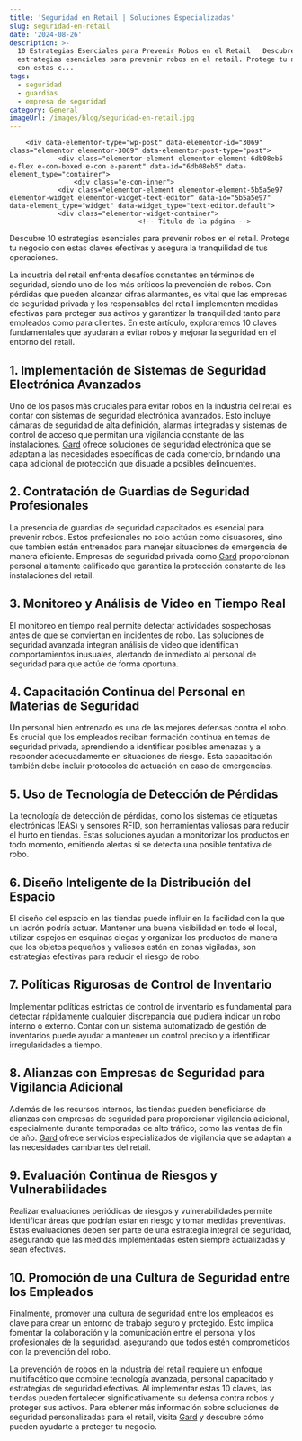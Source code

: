 ```yaml
---
title: 'Seguridad en Retail | Soluciones Especializadas'
slug: seguridad-en-retail
date: '2024-08-26'
description: >-
  10 Estrategias Esenciales para Prevenir Robos en el Retail   Descubre 10
  estrategias esenciales para prevenir robos en el retail. Protege tu negocio
  con estas c...
tags:
  - seguridad
  - guardias
  - empresa de seguridad
category: General
imageUrl: /images/blog/seguridad-en-retail.jpg
---
```


		<div data-elementor-type="wp-post" data-elementor-id="3069" class="elementor elementor-3069" data-elementor-post-type="post">
				<div class="elementor-element elementor-element-6db08eb5 e-flex e-con-boxed e-con e-parent" data-id="6db08eb5" data-element_type="container">
					<div class="e-con-inner">
				<div class="elementor-element elementor-element-5b5a5e97 elementor-widget elementor-widget-text-editor" data-id="5b5a5e97" data-element_type="widget" data-widget_type="text-editor.default">
				<div class="elementor-widget-container">
									<!-- Título de la página -->
<title>10 Estrategias Esenciales para Prevenir Robos en el Retail</title>

<!-- Introducción -->
<p>Descubre 10 estrategias esenciales para prevenir robos en el retail. Protege tu negocio con estas claves efectivas y asegura la tranquilidad de tus operaciones.</p>
<p>La industria del retail enfrenta desafíos constantes en términos de seguridad, siendo uno de los más críticos la prevención de robos. Con pérdidas que pueden alcanzar cifras alarmantes, es vital que las empresas de seguridad privada y los responsables del retail implementen medidas efectivas para proteger sus activos y garantizar la tranquilidad tanto para empleados como para clientes. En este artículo, exploraremos 10 claves fundamentales que ayudarán a evitar robos y mejorar la seguridad en el entorno del retail.</p>

<!-- Estrategia 1: Implementación de Sistemas de Seguridad Electrónica Avanzados -->
<h2 id="sistemas-seguridad-electronica-retail">1. Implementación de Sistemas de Seguridad Electrónica Avanzados</h2>
<p>Uno de los pasos más cruciales para evitar robos en la industria del retail es contar con sistemas de seguridad electrónica avanzados. Esto incluye cámaras de seguridad de alta definición, alarmas integradas y sistemas de control de acceso que permitan una vigilancia constante de las instalaciones. <a href="https://gard.cl/seguridad-electronica/">Gard</a> ofrece soluciones de seguridad electrónica que se adaptan a las necesidades específicas de cada comercio, brindando una capa adicional de protección que disuade a posibles delincuentes.</p>

<!-- Estrategia 2: Contratación de Guardias de Seguridad Profesionales -->
<h2 id="guardias-seguridad-profesionales-retail">2. Contratación de Guardias de Seguridad Profesionales</h2>
<p>La presencia de guardias de seguridad capacitados es esencial para prevenir robos. Estos profesionales no solo actúan como disuasores, sino que también están entrenados para manejar situaciones de emergencia de manera eficiente. Empresas de seguridad privada como <a href="https://gard.cl/guardias-de-seguridad-privada-para-empresas/">Gard</a> proporcionan personal altamente calificado que garantiza la protección constante de las instalaciones del retail.</p>

<!-- Estrategia 3: Monitoreo y Análisis de Video en Tiempo Real -->
<h2 id="monitoreo-video-tiempo-real-retail">3. Monitoreo y Análisis de Video en Tiempo Real</h2>
<p>El monitoreo en tiempo real permite detectar actividades sospechosas antes de que se conviertan en incidentes de robo. Las soluciones de seguridad avanzada integran análisis de video que identifican comportamientos inusuales, alertando de inmediato al personal de seguridad para que actúe de forma oportuna.</p>

<!-- Estrategia 4: Capacitación Continua del Personal en Materias de Seguridad -->
<h2 id="capacitacion-continua-personal-seguridad-retail">4. Capacitación Continua del Personal en Materias de Seguridad</h2>
<p>Un personal bien entrenado es una de las mejores defensas contra el robo. Es crucial que los empleados reciban formación continua en temas de seguridad privada, aprendiendo a identificar posibles amenazas y a responder adecuadamente en situaciones de riesgo. Esta capacitación también debe incluir protocolos de actuación en caso de emergencias.</p>

<!-- Estrategia 5: Uso de Tecnología de Detección de Pérdidas -->
<h2 id="tecnologia-deteccion-perdidas-retail">5. Uso de Tecnología de Detección de Pérdidas</h2>
<p>La tecnología de detección de pérdidas, como los sistemas de etiquetas electrónicas (EAS) y sensores RFID, son herramientas valiosas para reducir el hurto en tiendas. Estas soluciones ayudan a monitorizar los productos en todo momento, emitiendo alertas si se detecta una posible tentativa de robo.</p>

<!-- Estrategia 6: Diseño Inteligente de la Distribución del Espacio -->
<h2 id="diseno-inteligente-espacio-retail">6. Diseño Inteligente de la Distribución del Espacio</h2>
<p>El diseño del espacio en las tiendas puede influir en la facilidad con la que un ladrón podría actuar. Mantener una buena visibilidad en todo el local, utilizar espejos en esquinas ciegas y organizar los productos de manera que los objetos pequeños y valiosos estén en zonas vigiladas, son estrategias efectivas para reducir el riesgo de robo.</p>

<!-- Estrategia 7: Políticas Rigurosas de Control de Inventario -->
<h2 id="control-inventario-retail">7. Políticas Rigurosas de Control de Inventario</h2>
<p>Implementar políticas estrictas de control de inventario es fundamental para detectar rápidamente cualquier discrepancia que pudiera indicar un robo interno o externo. Contar con un sistema automatizado de gestión de inventarios puede ayudar a mantener un control preciso y a identificar irregularidades a tiempo.</p>

<!-- Estrategia 8: Alianzas con Empresas de Seguridad para Vigilancia Adicional -->
<h2 id="alianzas-empresas-seguridad-retail">8. Alianzas con Empresas de Seguridad para Vigilancia Adicional</h2>
<p>Además de los recursos internos, las tiendas pueden beneficiarse de alianzas con empresas de seguridad para proporcionar vigilancia adicional, especialmente durante temporadas de alto tráfico, como las ventas de fin de año. <a href="https://gard.cl">Gard</a> ofrece servicios especializados de vigilancia que se adaptan a las necesidades cambiantes del retail.</p>

<!-- Estrategia 9: Evaluación Continua de Riesgos y Vulnerabilidades -->
<h2 id="evaluacion-riesgos-vulnerabilidades-retail">9. Evaluación Continua de Riesgos y Vulnerabilidades</h2>
<p>Realizar evaluaciones periódicas de riesgos y vulnerabilidades permite identificar áreas que podrían estar en riesgo y tomar medidas preventivas. Estas evaluaciones deben ser parte de una estrategia integral de seguridad, asegurando que las medidas implementadas estén siempre actualizadas y sean efectivas.</p>

<!-- Estrategia 10: Promoción de una Cultura de Seguridad entre los Empleados -->
<h2 id="cultura-seguridad-empleados-retail">10. Promoción de una Cultura de Seguridad entre los Empleados</h2>
<p>Finalmente, promover una cultura de seguridad entre los empleados es clave para crear un entorno de trabajo seguro y protegido. Esto implica fomentar la colaboración y la comunicación entre el personal y los profesionales de la seguridad, asegurando que todos estén comprometidos con la prevención del robo.</p>

<!-- Conclusión -->
<p>La prevención de robos en la industria del retail requiere un enfoque multifacético que combine tecnología avanzada, personal capacitado y estrategias de seguridad efectivas. Al implementar estas 10 claves, las tiendas pueden fortalecer significativamente su defensa contra robos y proteger sus activos. Para obtener más información sobre soluciones de seguridad personalizadas para el retail, visita <a href="https://gard.cl">Gard</a> y descubre cómo pueden ayudarte a proteger tu negocio.</p>
								</div>
				</div>
					</div>
				</div>
				</div>
		
